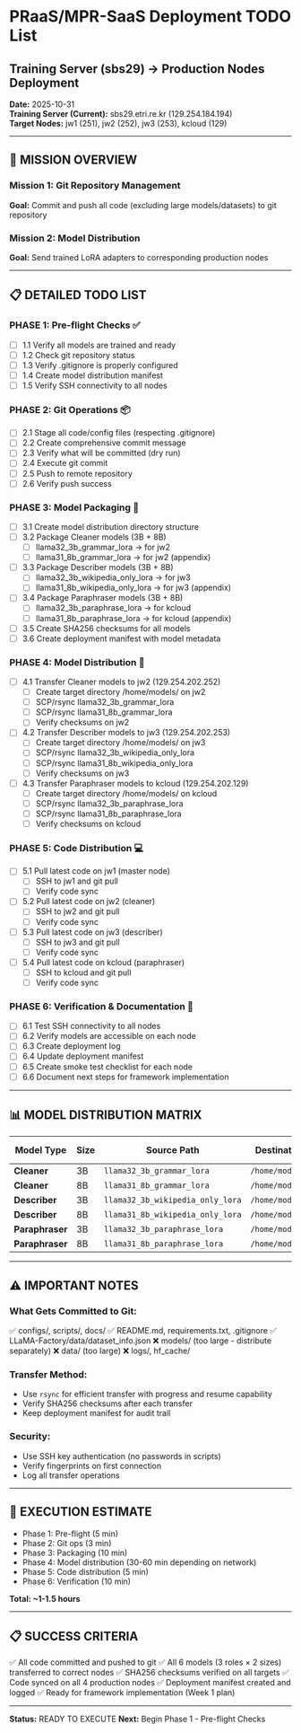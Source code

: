 # PRaaS/MPR-SaaS Deployment TODO List
## Training Server (sbs29) → Production Nodes Deployment

**Date:** 2025-10-31  
**Training Server (Current):** sbs29.etri.re.kr (129.254.184.194)  
**Target Nodes:** jw1 (251), jw2 (252), jw3 (253), kcloud (129)

---

## 🎯 MISSION OVERVIEW

### Mission 1: Git Repository Management
**Goal:** Commit and push all code (excluding large models/datasets) to git repository

### Mission 2: Model Distribution
**Goal:** Send trained LoRA adapters to corresponding production nodes

---

## 📋 DETAILED TODO LIST

### PHASE 1: Pre-flight Checks ✅
- [ ] 1.1 Verify all models are trained and ready
- [ ] 1.2 Check git repository status
- [ ] 1.3 Verify .gitignore is properly configured
- [ ] 1.4 Create model distribution manifest
- [ ] 1.5 Verify SSH connectivity to all nodes

### PHASE 2: Git Operations 📦
- [ ] 2.1 Stage all code/config files (respecting .gitignore)
- [ ] 2.2 Create comprehensive commit message
- [ ] 2.3 Verify what will be committed (dry run)
- [ ] 2.4 Execute git commit
- [ ] 2.5 Push to remote repository
- [ ] 2.6 Verify push success

### PHASE 3: Model Packaging 📁
- [ ] 3.1 Create model distribution directory structure
- [ ] 3.2 Package Cleaner models (3B + 8B)
  - [ ] llama32_3b_grammar_lora → for jw2
  - [ ] llama31_8b_grammar_lora → for jw2 (appendix)
- [ ] 3.3 Package Describer models (3B + 8B)
  - [ ] llama32_3b_wikipedia_only_lora → for jw3
  - [ ] llama31_8b_wikipedia_only_lora → for jw3 (appendix)
- [ ] 3.4 Package Paraphraser models (3B + 8B)
  - [ ] llama32_3b_paraphrase_lora → for kcloud
  - [ ] llama31_8b_paraphrase_lora → for kcloud (appendix)
- [ ] 3.5 Create SHA256 checksums for all models
- [ ] 3.6 Create deployment manifest with model metadata

### PHASE 4: Model Distribution 🚀
- [ ] 4.1 Transfer Cleaner models to jw2 (129.254.202.252)
  - [ ] Create target directory /home/models/ on jw2
  - [ ] SCP/rsync llama32_3b_grammar_lora
  - [ ] SCP/rsync llama31_8b_grammar_lora
  - [ ] Verify checksums on jw2
- [ ] 4.2 Transfer Describer models to jw3 (129.254.202.253)
  - [ ] Create target directory /home/models/ on jw3
  - [ ] SCP/rsync llama32_3b_wikipedia_only_lora
  - [ ] SCP/rsync llama31_8b_wikipedia_only_lora
  - [ ] Verify checksums on jw3
- [ ] 4.3 Transfer Paraphraser models to kcloud (129.254.202.129)
  - [ ] Create target directory /home/models/ on kcloud
  - [ ] SCP/rsync llama32_3b_paraphrase_lora
  - [ ] SCP/rsync llama31_8b_paraphrase_lora
  - [ ] Verify checksums on kcloud

### PHASE 5: Code Distribution 💻
- [ ] 5.1 Pull latest code on jw1 (master node)
  - [ ] SSH to jw1 and git pull
  - [ ] Verify code sync
- [ ] 5.2 Pull latest code on jw2 (cleaner)
  - [ ] SSH to jw2 and git pull
  - [ ] Verify code sync
- [ ] 5.3 Pull latest code on jw3 (describer)
  - [ ] SSH to jw3 and git pull
  - [ ] Verify code sync
- [ ] 5.4 Pull latest code on kcloud (paraphraser)
  - [ ] SSH to kcloud and git pull
  - [ ] Verify code sync

### PHASE 6: Verification & Documentation 📝
- [ ] 6.1 Test SSH connectivity to all nodes
- [ ] 6.2 Verify models are accessible on each node
- [ ] 6.3 Create deployment log
- [ ] 6.4 Update deployment manifest
- [ ] 6.5 Create smoke test checklist for each node
- [ ] 6.6 Document next steps for framework implementation

---

## 📊 MODEL DISTRIBUTION MATRIX

| Model Type | Size | Source Path | Destination | Target Node | IP |
|------------|------|-------------|-------------|-------------|-----|
| **Cleaner** | 3B | `llama32_3b_grammar_lora` | `/home/models/` | jw2 | 129.254.202.252 |
| **Cleaner** | 8B | `llama31_8b_grammar_lora` | `/home/models/` | jw2 | 129.254.202.252 |
| **Describer** | 3B | `llama32_3b_wikipedia_only_lora` | `/home/models/` | jw3 | 129.254.202.253 |
| **Describer** | 8B | `llama31_8b_wikipedia_only_lora` | `/home/models/` | jw3 | 129.254.202.253 |
| **Paraphraser** | 3B | `llama32_3b_paraphrase_lora` | `/home/models/` | kcloud | 129.254.202.129 |
| **Paraphraser** | 8B | `llama31_8b_paraphrase_lora` | `/home/models/` | kcloud | 129.254.202.129 |

---

## ⚠️ IMPORTANT NOTES

### What Gets Committed to Git:
✅ configs/, scripts/, docs/
✅ README.md, requirements.txt, .gitignore
✅ LLaMA-Factory/data/dataset_info.json
❌ models/ (too large - distribute separately)
❌ data/ (too large)
❌ logs/, hf_cache/

### Transfer Method:
- Use `rsync` for efficient transfer with progress and resume capability
- Verify SHA256 checksums after each transfer
- Keep deployment manifest for audit trail

### Security:
- Use SSH key authentication (no passwords in scripts)
- Verify fingerprints on first connection
- Log all transfer operations

---

## 🚀 EXECUTION ESTIMATE

- Phase 1: Pre-flight (5 min)
- Phase 2: Git ops (3 min)
- Phase 3: Packaging (10 min)
- Phase 4: Model distribution (30-60 min depending on network)
- Phase 5: Code distribution (5 min)
- Phase 6: Verification (10 min)

**Total: ~1-1.5 hours**

---

## 📋 SUCCESS CRITERIA

✅ All code committed and pushed to git
✅ All 6 models (3 roles × 2 sizes) transferred to correct nodes
✅ SHA256 checksums verified on all targets
✅ Code synced on all 4 production nodes
✅ Deployment manifest created and logged
✅ Ready for framework implementation (Week 1 plan)

---

**Status:** READY TO EXECUTE
**Next:** Begin Phase 1 - Pre-flight Checks

